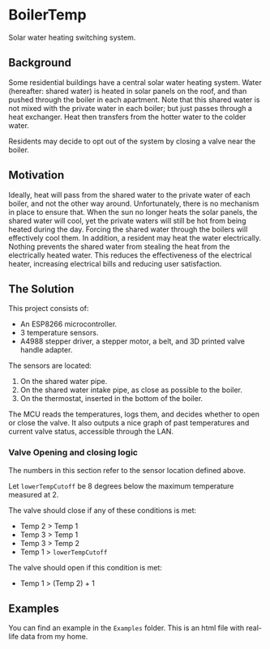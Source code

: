 # BoilerTemp
Solar water heating switching system.

## Background
Some residential buildings have a central solar water heating system. Water (hereafter: shared water) is heated in solar panels on the roof, and than pushed through the boiler in each apartment. Note that this shared water is not mixed with the private water in each boiler; but just passes through a heat exchanger. Heat then transfers from the hotter water to the colder water.

Residents may decide to opt out of the system by closing a valve near the boiler.

## Motivation
Ideally, heat will pass from the shared water to the private water of each boiler, and not the other way around. Unfortunately, there is no mechanism in place to ensure that. When the sun no longer heats the solar panels, the shared water will cool, yet the private waters will still be hot from being heated during the day. Forcing the shared water through the boilers will effectively cool them.
In addition, a resident may heat the water electrically. Nothing prevents the shared water from stealing the heat from the electrically heated water. This reduces the effectiveness of the electrical heater, increasing electrical bills and reducing user satisfaction.

## The Solution
This project consists of:
* An ESP8266 microcontroller.
* 3 temperature sensors.
* A4988 stepper driver, a stepper motor, a belt, and 3D printed valve handle adapter.

The sensors are located:
1. On the shared water pipe.
2. On the shared water intake pipe, as close as possible to the boiler.
3. On the thermostat, inserted in the bottom of the boiler.

The MCU reads the temperatures, logs them, and decides whether to open or close the valve.
It also outputs a nice graph of past temperatures and current valve status, accessible through the LAN.

### Valve Opening and closing logic
The numbers in this section refer to the sensor location defined above.

Let `lowerTempCutoff` be 8 degrees below the maximum temperature measured at 2.

The valve should close if any of these conditions is met:
* Temp 2 > Temp 1
* Temp 3 > Temp 1
* Temp 3 > Temp 2
* Temp 1 > `lowerTempCutoff`

The valve should open if this condition is met:
* Temp 1 > (Temp 2) + 1

## Examples
You can find an example in the `Examples` folder. This is an html file with real-life data from my home.